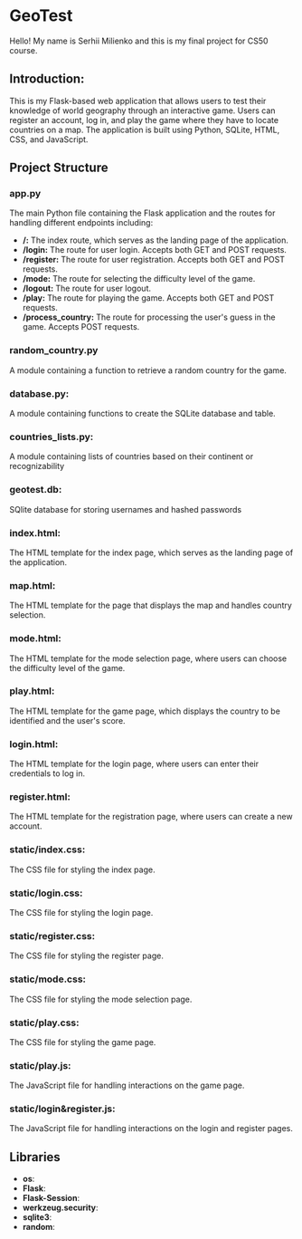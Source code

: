 # **GeoTest**
Hello! My name is Serhii Milienko and this is my final project for CS50 course. 
## **Introduction**:
This is my Flask-based web application that allows users to test their knowledge of world geography through an interactive game. Users can register an account, log in, and play the game where they have to locate countries on a map. The application is built using Python, SQLite, HTML, CSS, and JavaScript.

## **Project Structure**
### **app.py**
The main Python file containing the Flask application and the routes for handling different endpoints including: 
- **/:** The index route, which serves as the landing page of the application.
- **/login:** The route for user login. Accepts both GET and POST requests.
- **/register:** The route for user registration. Accepts both GET and POST requests.
- **/mode:** The route for selecting the difficulty level of the game.
- **/logout:** The route for user logout.
- **/play:** The route for playing the game. Accepts both GET and POST requests.
- **/process_country:** The route for processing the user's guess in the game. Accepts POST requests.

### **random_country.py**
A module containing a function to retrieve a random country for the game.

### **database.py:**
A module containing functions to create the SQLite database and table.
### **countries_lists.py:**
A module containing lists of countries based on their continent or recognizability 

### **geotest.db:**
SQlite database for storing usernames and hashed passwords 

### **index.html:**
The HTML template for the index page, which serves as the landing page of the application.

### **map.html:**
The HTML template for the page that displays the map and handles country selection.

### **mode.html:**
The HTML template for the mode selection page, where users can choose the difficulty level of the game.

### **play.html:**
The HTML template for the game page, which displays the country to be identified and the user's score.

### **login.html:**
The HTML template for the login page, where users can enter their credentials to log in.

### **register.html:**
The HTML template for the registration page, where users can create a new account.

### **static/index.css:**
The CSS file for styling the index page.

### **static/login.css:**
The CSS file for styling the login page.

### **static/register.css:**
The CSS file for styling the register page.

### **static/mode.css:**
The CSS file for styling the mode selection page.

### **static/play.css:**
The CSS file for styling the game page.

### **static/play.js:**
The JavaScript file for handling interactions on the game page.

### **static/login&register.js:**
The JavaScript file for handling interactions on the login and register pages.

## **Libraries**

- **os**: 
- **Flask**: 
- **Flask-Session**: 
- **werkzeug.security**: 
- **sqlite3**: 
- **random**: 